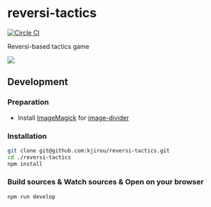 # reversi-tactics

[![Circle CI](https://circleci.com/gh/kjirou/reversi-tactics.svg?style=svg)](https://circleci.com/gh/kjirou/reversi-tactics)

Reversi-based tactics game

![](https://raw.githubusercontent.com/kjirou/reversi-tactics/master/doc/demo-20160116.gif)


## Development

### Preparation

- Install [ImageMagick](http://www.imagemagick.org/script/index.php) for [image-divider](https://www.npmjs.com/package/image-divider)

### Installation

```bash
git clone git@github.com:kjirou/reversi-tactics.git
cd ./reversi-tactics
npm install
```

### Build sources & Watch sources & Open on your browser

```bash
npm run develop
```
